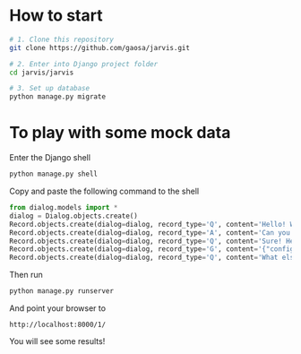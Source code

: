 # How to start

```bash
# 1. Clone this repository
git clone https://github.com/gaosa/jarvis.git

# 2. Enter into Django project folder
cd jarvis/jarvis

# 3. Set up database
python manage.py migrate
```

# To play with some mock data

Enter the Django shell

```bash
python manage.py shell
```

Copy and paste the following command to the shell

```python
from dialog.models import *
dialog = Dialog.objects.create()
Record.objects.create(dialog=dialog, record_type='Q', content='Hello! What can I do for you?')
Record.objects.create(dialog=dialog, record_type='A', content='Can you give me some sample graph?')
Record.objects.create(dialog=dialog, record_type='Q', content='Sure! Here is one graph:')
Record.objects.create(dialog=dialog, record_type='G', content='{"config": {"view": {"width": 400, "height": 300}, "mark": {"tooltip": null}}, "data": {"url": "https://vega.github.io/vega-datasets/data/cars.json"}, "mark": "point", "encoding": {"color": {"type": "nominal", "field": "Origin"}, "x": {"type": "quantitative", "field": "Horsepower"}, "y": {"type": "quantitative", "field": "Miles_per_Gallon"}}, "selection": {"selector002": {"type": "interval", "bind": "scales", "encodings": ["x", "y"]}}, "$schema": "https://vega.github.io/schema/vega-lite/v3.4.0.json"}')
Record.objects.create(dialog=dialog, record_type='Q', content='What else can I do for you?')
```

Then run

```bash
python manage.py runserver
```

And point your browser to

```
http://localhost:8000/1/
```

You will see some results!